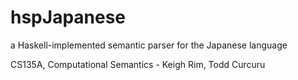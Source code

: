 hspJapanese
===========

a Haskell-implemented semantic parser for the Japanese language

CS135A, Computational Semantics - Keigh Rim, Todd Curcuru